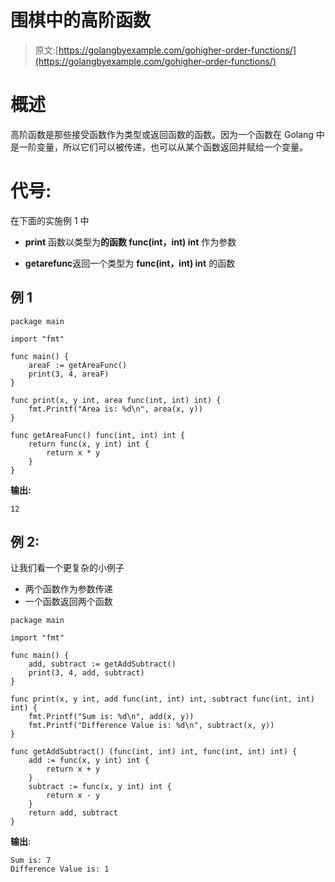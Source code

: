# 围棋中的高阶函数

> 原文:[https://golangbyexample.com/gohigher-order-functions/](https://golangbyexample.com/gohigher-order-functions/)

# **概述**

高阶函数是那些接受函数作为类型或返回函数的函数。因为一个函数在 Golang 中是一阶变量，所以它们可以被传递，也可以从某个函数返回并赋给一个变量。

# **代号:**

在下面的实施例 1 中

*   **print** 函数以类型为**的函数 func(int，int) int** 作为参数

*   **getarefunc**返回一个类型为 **func(int，int) int** 的函数

## **例 1**

```
package main

import "fmt"

func main() {
    areaF := getAreaFunc()
    print(3, 4, areaF)
}

func print(x, y int, area func(int, int) int) {
    fmt.Printf("Area is: %d\n", area(x, y))
}

func getAreaFunc() func(int, int) int {
    return func(x, y int) int {
        return x * y
    }
}
```

**输出:**

```
12
```

## **例 2:**

让我们看一个更复杂的小例子

*   两个函数作为参数传递
*   一个函数返回两个函数

```
package main

import "fmt"

func main() {
    add, subtract := getAddSubtract()
    print(3, 4, add, subtract)
}

func print(x, y int, add func(int, int) int, subtract func(int, int) int) {
    fmt.Printf("Sum is: %d\n", add(x, y))
    fmt.Printf("Difference Value is: %d\n", subtract(x, y))
}

func getAddSubtract() (func(int, int) int, func(int, int) int) {
    add := func(x, y int) int {
        return x + y
    }
    subtract := func(x, y int) int {
        return x - y
    }
    return add, subtract
}
```

**输出**:

```
Sum is: 7
Difference Value is: 1
```